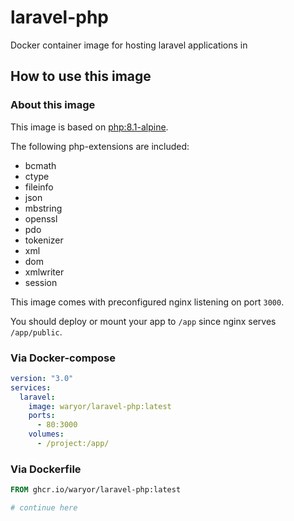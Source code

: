 # laravel-php
Docker container image for hosting laravel applications in

## How to use this image

### About this image

This image is based on [php:8.1-alpine](https://hub.docker.com/layers/php/library/php/8.1-alpine/images/sha256-6340f86b1dc4325d09cd8311d8c40e36ab54061d0d25ea1491c100578bc50ae1?context=explore).

The following php-extensions are included:
- bcmath 
- ctype
- fileinfo
- json
- mbstring
- openssl
- pdo
- tokenizer
- xml
- dom
- xmlwriter
- session

This image comes with preconfigured nginx listening on port `3000`.

You should deploy or mount your app to `/app` since nginx serves `/app/public`.

### Via Docker-compose

```docker-compose.yml
version: "3.0"
services:
  laravel:
    image: waryor/laravel-php:latest
    ports:
      - 80:3000
    volumes:
      - /project:/app/
```

### Via Dockerfile

```Dockerfile
FROM ghcr.io/waryor/laravel-php:latest

# continue here
```


